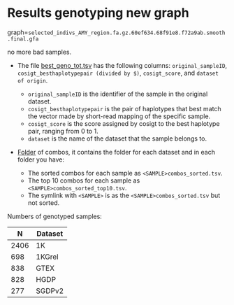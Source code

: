 # Results genotyping new graph

graph=`selected_indivs_AMY_region.fa.gz.60ef634.68f91e8.f72a9ab.smooth.final.gfa`

no more bad samples.

- The file [best_geno_tot.tsv](./best_geno/best_geno_tot.tsv) has the following columns: `original_sampleID`, `cosigt_besthaplotypepair (divided by $)`, `cosigt_score`, and `dataset of origin`.

    - `original_sampleID` is the identifier of the sample in the original dataset.
    - `cosigt_besthaplotypepair` is the pair of haplotypes that best match the vector made by short-read mapping of the specific sample.
    - `cosigt_score` is the score assigned by cosigt to the best haplotype pair, ranging from 0 to 1.
    - `dataset` is the name of the dataset that the sample belongs to.


- [Folder](./combos) of combos, it contains the folder for each dataset and in each folder you have:

    - The sorted combos for each sample as `<SAMPLE>combos_sorted.tsv`.
    - The top 10 combos for each sample as `<SAMPLE>combos_sorted_top10.tsv`.
    - The symlink with `<SAMPLE>` is as the `<SAMPLE>combos_sorted.tsv` but not sorted.


Numbers of genotyped samples:

| N | Dataset            |
|----------|----------------------|
| 2406     | 1K                 |
| 698     | 1KGrel       |
| 838     | GTEX       |
| 828     | HGDP       |
| 277     | SGDPv2       |
